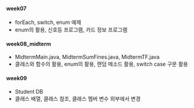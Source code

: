 #### week07

* forEach, switch, enum 예제
* enum의 활용, 신호등 프로그램, 카드 정보 프로그램
  

#### week08_midterm

* MidtermMain.java, MidtermSumFines.java, MidtermTF.java
* 클래스와 함수의 활용, enum의 활용, 랜덤 메소드 활용, switch case 구문 활용

#### week09

* Student DB
* 클래스 배열, 클래스 참조, 클래스 멤버 변수 외부에서 변경

